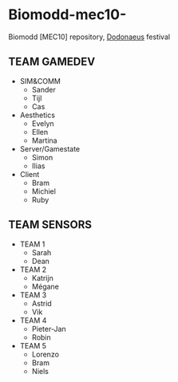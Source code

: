 # Biomodd-mec10-
Biomodd [MEC10] repository, [Dodonaeus](http://www.dodonaeus.be)
 festival

## TEAM GAMEDEV
* SIM&COMM
  * Sander
  * Tijl
  * Cas
* Aesthetics
  * Evelyn
  * Ellen
  * Martina
* Server/Gamestate
  * Simon
  * Ilias
* Client
  * Bram
  * Michiel
  * Ruby

## TEAM SENSORS
  * TEAM 1
    * Sarah
    * Dean
  * TEAM 2
    * Katrijn
    * Mégane
  * TEAM 3
    * Astrid
    * Vik
  * TEAM 4
    * Pieter-Jan
    * Robin
  * TEAM 5
    * Lorenzo
    * Bram
    * Niels
